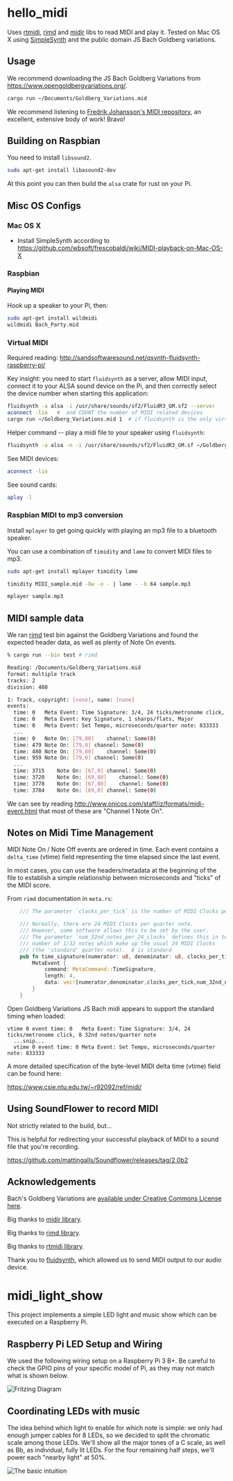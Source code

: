 # hello_midi

Uses [rtmidi](https://github.com/thestk/rtmidi), [rimd](https://github.com/RustAudio/rimd) and [midir](https://github.com/Boddlnagg/midir) libs to read MIDI and play it. Tested on Mac OS X using [SimpleSynth](http://notahat.com/simplesynth/) and the public domain JS Bach Goldberg variations.

## Usage

We recommend downloading the JS Bach Goldberg Variations from https://www.opengoldbergvariations.org/.

```sh
cargo run ~/Documents/Goldberg_Variations.mid
```

We recommend listening to [Fredrik Johansson's MIDI repository](https://github.com/fredrik-johansson/midi), an excellent, extensive body of work!  Bravo!

## Building on Raspbian

You need to install `libsound2`.

```sh
sudo apt-get install libasound2-dev
```

At this point you can then build the `alsa` crate for rust on your Pi.

## Misc OS Configs

### Mac OS X

* Install SimpleSynth according to https://github.com/wbsoft/frescobaldi/wiki/MIDI-playback-on-Mac-OS-X

### Raspbian

#### Playing MIDI

Hook up a speaker to your Pi, then:

```sh
sudo apt-get install wildmidi
wildmidi Bach_Party.mid
```

### Virtual MIDI

Required reading: http://sandsoftwaresound.net/qsynth-fluidsynth-raspberry-pi/

Key insight:  you need to start `fluidsynth` as a server, allow MIDI input, connect it to your ALSA sound device on the Pi, and then correctly select the device number when starting this application:

```sh
fluidsynth -a alsa -i /usr/share/sounds/sf2/FluidR3_GM.sf2 --server
aconnect -lio   #  and COUNT the number of MIDI related devices
cargo run ~/Goldberg_Variations.mid 1  # if fluidsynth is the only virtual midi device on your pi, it should have ID 1.  see `aconnect -lio`
```

Helper command -- play a midi file to your speaker using `fluidsynth`:

```sh
fluidsynth -a alsa -n -i /usr/share/sounds/sf2/FluidR3_GM.sf ~/Goldberg_Variations.mid
```

See MIDI devices:

```sh
aconnect -lio
```

See sound cards:

```sh
aplay -l
```

### Raspbian MIDI to mp3 conversion

Install `mplayer` to get going quickly with playing an mp3 file to a bluetooth speaker.

You can use a combination of `timidity` and `lame` to convert MIDI files to mp3.

```sh
sudo apt-get install mplayer timidity lame

timidity MIDI_sample.mid -Ow -o - | lame - -b 64 sample.mp3

mplayer sample.mp3
```

## MIDI sample data

We ran [rimd](https://github.com/RustAudio/rimd) test bin against the Goldberg Variations and found the expected header data, as well as plenty of Note On events.

```sh
% cargo run --bin test # rimd

Reading: /Documents/Goldberg_Variations.mid
format: multiple track
tracks: 2
division: 480

1: Track, copyright: [none], name: [none]
events:
  time: 0	Meta Event: Time Signature: 3/4, 24 ticks/metronome click, 8 32nd notes/quarter note
  time: 0	Meta Event: Key Signature, 1 sharps/flats, Major
  time: 0	Meta Event: Set Tempo, microseconds/quarter note: 833333
  ...
  time: 0	Note On: [79,80]	channel: Some(0)
  time: 479	Note On: [79,0]	channel: Some(0)
  time: 480	Note On: [79,80]	channel: Some(0)
  time: 959	Note On: [79,0]	channel: Some(0)
  ...
  time: 3715	Note On: [67,0]	channel: Some(0)
  time: 3720	Note On: [69,80]	channel: Some(0)
  time: 3778	Note On: [67,80]	channel: Some(0)
  time: 3784	Note On: [69,0]	channel: Some(0)
```

We can see by reading http://www.onicos.com/staff/iz/formats/midi-event.html that most of these are "Channel 1 Note On".

## Notes on Midi Time Management

MIDI Note On / Note Off events are ordered in time.  Each event contains a `delta_time` (vtime) field representing the time elapsed since the last event.

In most cases, you can use the headers/metadata at the beginning of the file to establish a simple relationship between microseconds and "ticks" of the MIDI score.

From `rimd` documentation in `meta.rs`:

```rust
    /// The parameter `clocks_per_tick` is the number of MIDI Clocks per metronome tick.

    /// Normally, there are 24 MIDI Clocks per quarter note.
    /// However, some software allows this to be set by the user.
    /// The parameter `num_32nd_notes_per_24_clocks` defines this in terms of the
    /// number of 1/32 notes which make up the usual 24 MIDI Clocks
    /// (the 'standard' quarter note).  8 is standard
    pub fn time_signature(numerator: u8, denominator: u8, clocks_per_tick: u8, num_32nd_notes_per_24_clocks: u8) -> MetaEvent {
        MetaEvent {
            command: MetaCommand::TimeSignature,
            length: 4,
            data: vec![numerator,denominator,clocks_per_tick,num_32nd_notes_per_24_clocks],
        }
    }
```

Open Goldberg Variations JS Bach midi appears to support the standard timing when loaded:

```text
vtime 0 event time: 0	Meta Event: Time Signature: 3/4, 24 ticks/metronome click, 8 32nd notes/quarter note
  ...snip...
  vtime 0 event time: 0	Meta Event: Set Tempo, microseconds/quarter note: 833333
```

A more detailed specification of the byte-level MIDI delta time (vtime) field can be found here:

https://www.csie.ntu.edu.tw/~r92092/ref/midi/

## Using SoundFlower to record MIDI

Not strictly related to the build, but...

This is helpful for redirecting your successful
playback of MIDI to a sound file that you're recording.

https://github.com/mattingalls/Soundflower/releases/tag/2.0b2

## Acknowledgements

Bach's Goldberg Variations are [available under Creative Commons License here](https://www.opengoldbergvariations.org/).

Big thanks to [midir library](https://github.com/Boddlnagg/midir).

Big thanks to [rimd library](https://github.com/RustAudio/rimd).

Big thanks to [rtmidi library](https://github.com/thestk/rtmidi).

Thank you to [fluidsynth](http://www.fluidsynth.org/), which allowed us to send MIDI output to our audio device.
# midi_light_show

This project implements a simple LED light and music show which can be executed on a Raspberry Pi.

## Raspberry Pi LED Setup and Wiring

We used the following wiring setup on a Raspberry Pi 3 B+.  Be careful to check the GPIO pins of your specific model of Pi, as they may not match what is shown below.

![Fritzing Diagram](doc/midi_light_show.jpg)

## Coordinating LEDs with music

The idea behind which light to enable for which note is simple:  we only had enough jumper cables for 8 LEDs, so we decided to split the chromatic scale among those LEDs.  We'll show all the major tones of a C scale, as well as Bb, as individual, fully lit LEDs.  For the four remaining half steps, we'll power each "nearby light" at 50%.

![The basic intuition](doc/whiteboard.jpg)
